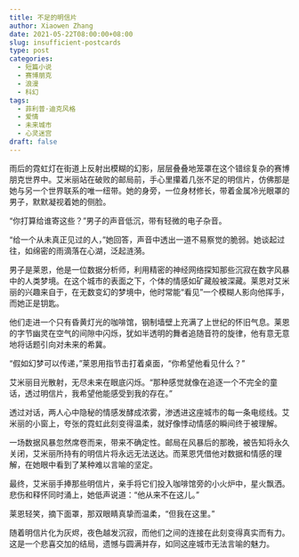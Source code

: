 ```yaml
---
title: 不足的明信片
author: Xiaowen Zhang
date: 2021-05-22T08:00:00+08:00
slug: insufficient-postcards
type: post
categories:
  - 短篇小说
  - 赛博朋克
  - 浪漫
  - 科幻
tags:
  - 菲利普·迪克风格
  - 爱情
  - 未来城市
  - 心灵迷宫
draft: false
---
```


雨后的霓虹灯在街道上反射出模糊的幻影，层层叠叠地笼罩在这个错综复杂的赛博朋克世界中。艾米丽站在破败的邮局前，手心里攥着几张不足的明信片，仿佛那是她与另一个世界联系的唯一纽带。她的身旁，一位身材修长，带着金属冷光眼罩的男子，默默凝视着她的侧脸。

“你打算给谁寄这些？”男子的声音低沉，带有轻微的电子杂音。

“给一个从未真正见过的人，”她回答，声音中透出一道不易察觉的脆弱。她谈起过往，如绵密的雨滴落在心湖，泛起涟漪。

男子是莱恩，他是一位数据分析师，利用精密的神经网络探知那些沉寂在数字风暴中的人类梦境。在这个城市的表面之下，个体的情感如矿藏般被深藏。莱恩对艾米丽的兴趣来自于，在无数变幻的梦境中，他时常能“看见”一个模糊人影向他挥手，而她正是钥匙。

他们走进一个只有昏黄灯光的咖啡馆，钢制墙壁上充满了上世纪的怀旧气息。莱恩的字节幽灵在空气的间隙中闪烁，犹如半透明的舞者追随音符的旋律，他有意无意地将话题引向对未来的希冀。

“假如幻梦可以传递，”莱恩用指节击打着桌面，“你希望他看见什么？”

艾米丽目光散射，无尽未来在眼底闪烁。“那种感觉就像在追逐一个不完全的童话，透过明信片，我希望他能感受到我的存在。”

透过对话，两人心中隐秘的情感发酵成浓雾，渗透进这座城市的每一条电缆线。艾米丽的小窗上，夸张的霓虹此刻变得温柔，就好像悸动情感的瞬间终于被理解。

一场数据风暴忽然席卷而来，带来不确定性。邮局在风暴后的那晚，被告知将永久关闭，艾米丽所持有的明信片将永远无法送达。而莱恩凭借他对数据和情感的理解，在她眼中看到了某种难以言喻的坚定。

最终，艾米丽手捧那些明信片，亲手将它们投入咖啡馆旁的小火炉中，星火飘洒。悲伤和释怀同时涌上，她低声说道：“他从来不在这儿。”

莱恩轻笑，摘下面罩，那双眼睛真挚而温柔，“但我在这里。”

随着明信片化为灰烬，夜色越发沉寂，而他们之间的连接在此刻变得真实而有力。这是一个悲喜交加的结局，遗憾与圆满并存，如同这座城市无法言喻的魅力。